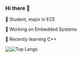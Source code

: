 ### Hi there 👋

📖 Student, major in ECE

🔭 Working on Embedded Systems

🌱 Recently learning C++

<img align="center" src="https://github-readme-stats.vercel.app/api?username=narukara&show_icons=true&hide_title=true&hide_border=true&theme=dracula" /><img align="center" alt="Top Langs" src="https://github-readme-stats.vercel.app/api/top-langs/?username=narukara&layout=compact&show_icons=true&hide_border=true&theme=dracula" />

<!--
**Narukara/Narukara** is a ✨ _special_ ✨ repository because its `README.md` (this file) appears on your GitHub profile.

Here are some ideas to get you started:

- 🔭 I’m currently working on ...
- 🌱 I’m currently learning ...
- 👯 I’m looking to collaborate on ...
- 🤔 I’m looking for help with ...
- 💬 Ask me about ...
- 📫 How to reach me: ...
- 😄 Pronouns: ...
- ⚡ Fun fact: ...
-->

